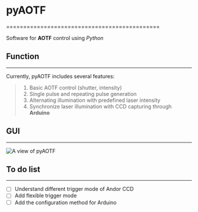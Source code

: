 # pyAOTF #
=============================================

Software for **AOTF** control using *Python* 

## Function ##
-----------------------------------------------
Currently, pyAOTF includes several features:
> 1. Basic AOTF control (shutter, intensity)
> 2. Single pulse and repeating pulse generation
> 3. Alternating illumination with predefined laser intensity
> 5. Synchronize laser illumination with CCD capturing through **Arduino**
> 

## GUI ##
-----------------------------------------------
![A view of pyAOTF](https://github.com/shepherd87/pyAOTF/blob/master/snapshot.png)

## To do list ##
------------------------------------------------
- [ ] Understand different trigger mode of Andor CCD
- [ ] Add flexible trigger mode
- [ ] Add the configuration method for Arduino
